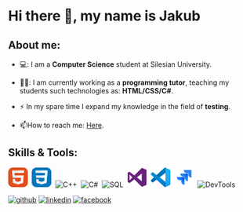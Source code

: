 # Hi there 👋, my name is Jakub
## About me:
<!-- 
In the past, I have managed to gain experience in designing and coding websites.
I am currently working as a programming tutor, teaching my students such technologies as: **HTML/CSS/C#**.
In my spare time I expand my knowledge in the field of testing, and **I am looking for a job/internship as a manual tester**. -->
 
- 💻: I am a **Computer Science** student at Silesian University.

- 👨‍🏫: I am currently working as a **programming tutor**, teaching my students such technologies as: **HTML/CSS/C#**.

- :zap: In my spare time I expand my knowledge in the field of **testing**.

- :mailbox:How to reach me: <a href="https://www.linkedin.com/in/jakubsalamon/" target="_blank">Here</a>.

## Skills & Tools:
<img src="https://github.com/tandpfun/skill-icons/blob/main/icons/HTML.svg" title="Html" alt="Html" width="40" height="40"/>&nbsp;
<img src="https://github.com/tandpfun/skill-icons/blob/main/icons/CSS.svg" title="CSS" alt="CSS" width="40" height="40"/>&nbsp;
<img src="https://raw.githubusercontent.com/isocpp/logos/master/cpp_logo.png" title="C++" alt="C++" width="40" height="40"/>&nbsp;
<img src="https://img.icons8.com/color/480/c-sharp-logo-2.png" title="C#" alt="C#" width="40" height="40"/>&nbsp;
<img src="https://cdn4.iconfinder.com/data/icons/flat-pro-database-set-1/32/sql-badge-512.png" title="SQL" alt="SQL" width="40" height="40"/>&nbsp;
<img src="https://github.com/devicons/devicon/blob/master/icons/visualstudio/visualstudio-plain.svg" title="VS" alt="VS" width="40" height="40"/>&nbsp;
<img src="https://github.com/devicons/devicon/blob/master/icons/vscode/vscode-original.svg" title="VScode" alt="VScode" width="40" height="40"/>&nbsp;
<img src="https://github.com/devicons/devicon/blob/master/icons/jira/jira-original.svg" title="Jira" alt="Jira" width="40" height="40"/>&nbsp;
<img src="https://static-00.iconduck.com/assets.00/chrome-devtools-icon-512x512-8iaxdppx.png" title="DevTools" alt="DevTools" width="40" height="40"/>&nbsp;







[<img src='https://cdn.jsdelivr.net/npm/simple-icons@3.0.1/icons/github.svg' alt='github' height='40'>](https://github.com/JakubSal)  [<img src='https://cdn.jsdelivr.net/npm/simple-icons@3.0.1/icons/linkedin.svg' alt='linkedin' height='40'>](https://www.linkedin.com/in/jakubsalamon/)  [<img src='https://cdn.jsdelivr.net/npm/simple-icons@3.0.1/icons/facebook.svg' alt='facebook' height='40'>](https://www.facebook.com/JakubSalamon01)  


